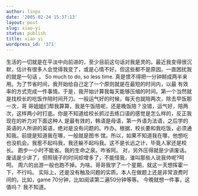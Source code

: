 ```yaml
---
author: linpx
date: '2005-02-24 15:37:13'
layout: post
slug: xiao-yi
status: publish
title: xiao yi
wordpress_id: '371'
---
```


生活的一切就是在平淡中向前进的，至少目前这句话对我是灵的。最近我变得很沉默，估计有很多人会觉得我变了，或是心情不好。但这些都不是原因。一直困扰我的就是一句话
， So much to do, so less time. 真是恨不得把一分钟掰成两半来用。为了节省时间，我开始给自己定了一个原则就是在最短的时间内，以最
有效率的方式完成一件事情。于是，我开始计算我每天能够压缩的时间。第一个当然就是找校长的吃饭作陪时间开刀。一般运气好的时候，每天也就陪两次，除去早饭那一次，哥
哥姐姐们帮我算算，我是午饭陪呢，还是晚饭陪？没错，运气好，陪两次，这样两小时打底。你是不知道给校长抓过去练口语的感觉是怎么样的，反正我现在的听力对下面这种人
是最有效的，韩语是母语，第一外语为法语，之后学的英语的人所讲的英语，绝对是没有问题的。咋办。根据，校长要和我吃饭，必须通知我。前提是知道我在哪，一般就是图书
馆。所以，如果不知道我在哪，他想吃也没机会。我惹不起吗我，我还躲不起吗我。这不是长远之计，毕竟人家还是校长。 跑步一小时不能省。我的生命之泉。咋省阿。
对，另外压得就是少讲废话。废话是少讲了，但照镜子的时间却增多了，不能怪我，谁叫那些人说我帅呢?呵呵。
周六的出游一般也跑不掉。为啥。哥哥我学了一个星期，就这一天想挥霍一下，不行吗。
实际上，还是没有触及问题的实质。本人在做题上还是非常浪费时间的。比如，game 70分钟，比如阅读第二遍50分钟等等。 今晚就想一件事，这值吗？ 我不知道。

